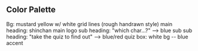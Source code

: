 
## Color Palette
Bg: mustard yellow w/ white grid lines (rough handrawn style)
main heading: shinchan main logo
sub heading: "which char...?" --> blue
sub sub heading: "take the quiz to find out" --> blue/red
quiz box: white bg -- blue accent